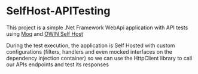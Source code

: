 # SelfHost-APITesting
This project is a simple .Net Framework WebApi application with API tests using [Moq](https://github.com/moq/moq) and [OWIN Self Host](https://docs.microsoft.com/en-us/aspnet/web-api/overview/hosting-aspnet-web-api/use-owin-to-self-host-web-api)

During the test execution, the application is Self Hosted with custom configurations (filters, handlers and even mocked interfaces on the dependency injection container) so we can use the HttpClient library to call our APIs endpoints and test its responses
